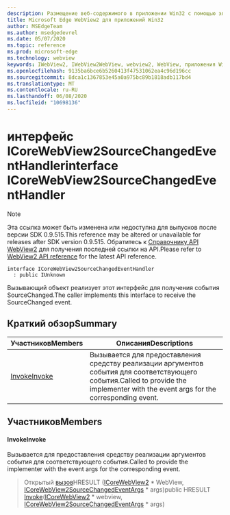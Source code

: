 ```yaml
---
description: Размещение веб-содержимого в приложении Win32 с помощью элемента управления Microsoft Edge WebView2
title: Microsoft Edge WebView2 для приложений Win32
author: MSEdgeTeam
ms.author: msedgedevrel
ms.date: 05/07/2020
ms.topic: reference
ms.prod: microsoft-edge
ms.technology: webview
keywords: IWebView2, IWebView2WebView, webview2, WebView, приложения Win32, Win32, EDGE, ICoreWebView2, ICoreWebView2Controller, элемент управления "веб-браузер", HTML Edge
ms.openlocfilehash: 9135ba6bce6b5260413f47531062ea4c96d196cc
ms.sourcegitcommit: 8dca1c1367853e45a0a975bc89b1818adb117bd4
ms.translationtype: MT
ms.contentlocale: ru-RU
ms.lasthandoff: 06/08/2020
ms.locfileid: "10698136"
---
```

# <span data-ttu-id="a6f0c-104">интерфейс ICoreWebView2SourceChangedEventHandler</span><span class="sxs-lookup"><span data-stu-id="a6f0c-104">interface ICoreWebView2SourceChangedEventHandler</span></span> 

> [!NOTE]
> <span data-ttu-id="a6f0c-105">Эта ссылка может быть изменена или недоступна для выпусков после версии SDK 0.9.515.</span><span class="sxs-lookup"><span data-stu-id="a6f0c-105">This reference may be altered or unavailable for releases after SDK version 0.9.515.</span></span> <span data-ttu-id="a6f0c-106">Обратитесь к [Справочнику API WebView2](../../../webview2-api-reference.md) для получения последней ссылки на API.</span><span class="sxs-lookup"><span data-stu-id="a6f0c-106">Please refer to [WebView2 API reference](../../../webview2-api-reference.md) for the latest API reference.</span></span>

```
interface ICoreWebView2SourceChangedEventHandler
  : public IUnknown
```

<span data-ttu-id="a6f0c-107">Вызывающий объект реализует этот интерфейс для получения события SourceChanged.</span><span class="sxs-lookup"><span data-stu-id="a6f0c-107">The caller implements this interface to receive the SourceChanged event.</span></span>

## <span data-ttu-id="a6f0c-108">Краткий обзор</span><span class="sxs-lookup"><span data-stu-id="a6f0c-108">Summary</span></span>

 <span data-ttu-id="a6f0c-109">Участников</span><span class="sxs-lookup"><span data-stu-id="a6f0c-109">Members</span></span>                        | <span data-ttu-id="a6f0c-110">Описания</span><span class="sxs-lookup"><span data-stu-id="a6f0c-110">Descriptions</span></span>
--------------------------------|---------------------------------------------
[<span data-ttu-id="a6f0c-111">Invoke</span><span class="sxs-lookup"><span data-stu-id="a6f0c-111">Invoke</span></span>](#invoke) | <span data-ttu-id="a6f0c-112">Вызывается для предоставления средству реализации аргументов события для соответствующего события.</span><span class="sxs-lookup"><span data-stu-id="a6f0c-112">Called to provide the implementer with the event args for the corresponding event.</span></span>

## <span data-ttu-id="a6f0c-113">Участников</span><span class="sxs-lookup"><span data-stu-id="a6f0c-113">Members</span></span>

#### <span data-ttu-id="a6f0c-114">Invoke</span><span class="sxs-lookup"><span data-stu-id="a6f0c-114">Invoke</span></span> 

<span data-ttu-id="a6f0c-115">Вызывается для предоставления средству реализации аргументов события для соответствующего события.</span><span class="sxs-lookup"><span data-stu-id="a6f0c-115">Called to provide the implementer with the event args for the corresponding event.</span></span>

> <span data-ttu-id="a6f0c-116">Открытый [вызов](#invoke)HRESULT ([ICoreWebView2](icorewebview2.md) \* WebView, [ICoreWebView2SourceChangedEventArgs](icorewebview2sourcechangedeventargs.md) \* args)</span><span class="sxs-lookup"><span data-stu-id="a6f0c-116">public HRESULT [Invoke](#invoke)([ICoreWebView2](icorewebview2.md) \* webview, [ICoreWebView2SourceChangedEventArgs](icorewebview2sourcechangedeventargs.md) \* args)</span></span>

